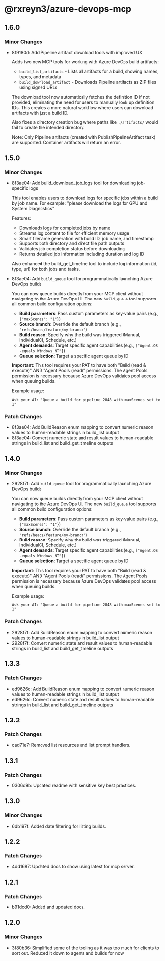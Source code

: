 # @rxreyn3/azure-devops-mcp

## 1.6.0

### Minor Changes

- 8f9180d: Add Pipeline artifact download tools with improved UX

  Adds two new MCP tools for working with Azure DevOps build artifacts:

  - `build_list_artifacts` - Lists all artifacts for a build, showing names, types, and metadata
  - `build_download_artifact` - Downloads Pipeline artifacts as ZIP files using signed URLs

  The download tool now automatically fetches the definition ID if not provided, eliminating the need for users to manually look up definition IDs. This creates a more natural workflow where users can download artifacts with just a build ID.

  Also fixes a directory creation bug where paths like `./artifacts/` would fail to create the intended directory.

  Note: Only Pipeline artifacts (created with PublishPipelineArtifact task) are supported. Container artifacts will return an error.

## 1.5.0

### Minor Changes

- 8f3ae04: Add build_download_job_logs tool for downloading job-specific logs

  This tool enables users to download logs for specific jobs within a build by job name. For example:
  "please download the logs for GPU and System Diagnostics"

  Features:

  - Downloads logs for completed jobs by name
  - Streams log content to file for efficient memory usage
  - Smart filename generation with build ID, job name, and timestamp
  - Supports both directory and direct file path outputs
  - Validates job completion status before downloading
  - Returns detailed job information including duration and log ID

  Also enhanced the build_get_timeline tool to include log information (id, type, url) for both jobs and tasks.

- 8f3ae04: Add `build_queue` tool for programmatically launching Azure DevOps builds

  You can now queue builds directly from your MCP client without navigating to the Azure DevOps UI. The new `build_queue` tool supports all common build configuration options:

  - **Build parameters**: Pass custom parameters as key-value pairs (e.g., `{"maxScenes": "1"}`)
  - **Source branch**: Override the default branch (e.g., `"refs/heads/feature/my-branch"`)
  - **Build reason**: Specify why the build was triggered (Manual, IndividualCI, Schedule, etc.)
  - **Agent demands**: Target specific agent capabilities (e.g., `["Agent.OS -equals Windows_NT"]`)
  - **Queue selection**: Target a specific agent queue by ID

  **Important**: This tool requires your PAT to have both "Build (read & execute)" AND "Agent Pools (read)" permissions. The Agent Pools permission is necessary because Azure DevOps validates pool access when queuing builds.

  Example usage:

  ```
  Ask your AI: "Queue a build for pipeline 2848 with maxScenes set to 1"
  ```

### Patch Changes

- 8f3ae04: Add BuildReason enum mapping to convert numeric reason values to human-readable strings in build_list output
- 8f3ae04: Convert numeric state and result values to human-readable strings in build_list and build_get_timeline outputs

## 1.4.0

### Minor Changes

- 2928f7f: Add `build_queue` tool for programmatically launching Azure DevOps builds

  You can now queue builds directly from your MCP client without navigating to the Azure DevOps UI. The new `build_queue` tool supports all common build configuration options:

  - **Build parameters**: Pass custom parameters as key-value pairs (e.g., `{"maxScenes": "1"}`)
  - **Source branch**: Override the default branch (e.g., `"refs/heads/feature/my-branch"`)
  - **Build reason**: Specify why the build was triggered (Manual, IndividualCI, Schedule, etc.)
  - **Agent demands**: Target specific agent capabilities (e.g., `["Agent.OS -equals Windows_NT"]`)
  - **Queue selection**: Target a specific agent queue by ID

  **Important**: This tool requires your PAT to have both "Build (read & execute)" AND "Agent Pools (read)" permissions. The Agent Pools permission is necessary because Azure DevOps validates pool access when queuing builds.

  Example usage:

  ```
  Ask your AI: "Queue a build for pipeline 2848 with maxScenes set to 1"
  ```

### Patch Changes

- 2928f7f: Add BuildReason enum mapping to convert numeric reason values to human-readable strings in build_list output
- 2928f7f: Convert numeric state and result values to human-readable strings in build_list and build_get_timeline outputs

## 1.3.3

### Patch Changes

- ed9626c: Add BuildReason enum mapping to convert numeric reason values to human-readable strings in build_list output
- ed9626c: Convert numeric state and result values to human-readable strings in build_list and build_get_timeline outputs

## 1.3.2

### Patch Changes

- cad71e7: Removed list resources and list prompt handlers.

## 1.3.1

### Patch Changes

- 0306d9b: Updated readme with sensitive key best practices.

## 1.3.0

### Minor Changes

- 6db197f: Added date filtering for listing builds.

## 1.2.2

### Patch Changes

- 4dd1687: Updated docs to show using latest for mcp server.

## 1.2.1

### Patch Changes

- b91dcd0: Added and updated docs.

## 1.2.0

### Minor Changes

- 3f80b36: Simplified some of the tooling as it was too much for clients to sort out. Reduced it down to agents and builds for now.
